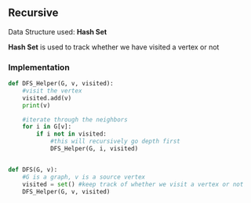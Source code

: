 ## Recursive 

Data Structure used: **Hash Set**

**Hash Set** is used to track whether we have visited a vertex or not 
### Implementation 

``` python 
def DFS_Helper(G, v, visited):
	#visit the vertex 
	visited.add(v)
	print(v) 

	#iterate through the neighbors 
	for i in G[v]:
		if i not in visited: 
			#this will recursively go depth first
			DFS_Helper(G, i, visited)


def DFS(G, v):
	#G is a graph, v is a source vertex 
	visited = set() #keep track of whether we visit a vertex or not 
	DFS_Helper(G, v, visited)
```

